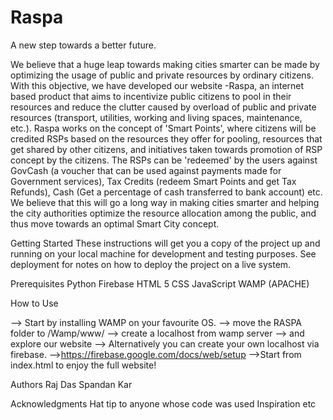 # Raspa
A new step towards a better future.

We believe that a huge leap towards making cities smarter can be made by optimizing the usage of public and private resources by ordinary citizens. With this objective, we have developed our website -Raspa, an internet based product that aims to incentivize public citizens to pool in their resources and reduce the clutter caused by overload of public and private resources (transport, utilities, working and living spaces, maintenance, etc.). Raspa works on the concept of 'Smart Points', where citizens will be credited RSPs based on the resources they offer for pooling, resources that get shared by other citizens, and initiatives taken towards promotion of RSP concept by the citizens. The RSPs can be 'redeemed' by the users against GovCash (a voucher that can be used against payments made for Government services), Tax Credits (redeem Smart Points and get Tax Refunds), Cash (Get a percentage of cash transferred to bank account) etc. We believe that this will go a long way in making cities smarter and helping the city authorities optimize the resource allocation among the public, and thus move towards an optimal Smart City concept.

Getting Started
These instructions will get you a copy of the project up and running on your local machine for development and testing purposes. See deployment for notes on how to deploy the project on a live system.

Prerequisites
Python
Firebase
HTML 5
CSS
JavaScript
WAMP (APACHE)

How to Use

--> Start by installing WAMP on your favourite OS. --> move the RASPA folder to /Wamp/www/ --> create a localhost from wamp server --> and explore our website --> Alternatively you can create your own localhost via firebase. -->https://firebase.google.com/docs/web/setup -->Start from index.html to enjoy the full website!

Authors
  Raj Das
  Spandan Kar

Acknowledgments
Hat tip to anyone whose code was used
Inspiration
etc
